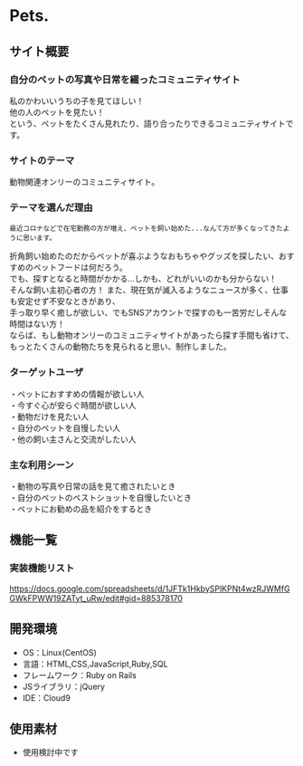 # Pets.

## サイト概要
### 自分のペットの写真や日常を綴ったコミュニティサイト
私のかわいいうちの子を見てほしい！  
他の人のペットを見たい！  
という、ペットをたくさん見れたり、語り合ったりできるコミュニティサイトです。  


### サイトのテーマ
動物関連オンリーのコミュニティサイト。


### テーマを選んだ理由
    最近コロナなどで在宅勤務の方が増え、ペットを飼い始めた...なんて方が多くなってきたように思います。  
折角飼い始めたのだからペットが喜ぶようなおもちゃやグッズを探したい、おすすめのペットフードは何だろう。  
でも、探すとなると時間がかかる...しかも、どれがいいのかも分からない！  
そんな飼い主初心者の方！
    また、現在気が滅入るようなニュースが多く、仕事も安定せず不安なときがあり、  
手っ取り早く癒しが欲しい、でもSNSアカウントで探すのも一苦労だしそんな時間はない方！  
ならば、もし動物オンリーのコミュニティサイトがあったら探す手間も省けて、  
もっとたくさんの動物たちを見られると思い、制作しました。  


### ターゲットユーザ
・ペットにおすすめの情報が欲しい人  
・今すぐ心が安らぐ時間が欲しい人  
・動物だけを見たい人  
・自分のペットを自慢したい人  
・他の飼い主さんと交流がしたい人



### 主な利用シーン
・動物の写真や日常の話を見て癒されたいとき  
・自分のペットのベストショットを自慢したいとき  
・ペットにお勧めの品を紹介をするとき  

## 機能一覧

### 実装機能リスト
https://docs.google.com/spreadsheets/d/1JFTk1HkbySPlKPNt4wzRJWMfGGWkFPWW19ZATyt_uRw/edit#gid=885378170


## 開発環境
- OS：Linux(CentOS)
- 言語：HTML,CSS,JavaScript,Ruby,SQL
- フレームワーク：Ruby on Rails
- JSライブラリ：jQuery
- IDE：Cloud9

## 使用素材
- 使用検討中です